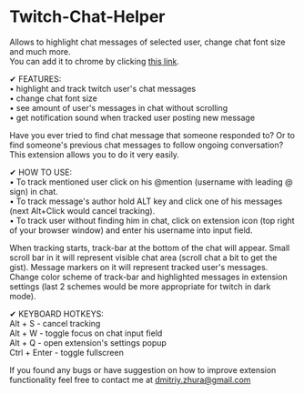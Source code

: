 # Twitch-Chat-Helper
Allows to highlight chat messages of selected user, change chat font size and much more.  
You can add it to chrome by clicking <a href="https://chrome.google.com/webstore/detail/twitch-chat-helper/fdecmpcjekkifmllbbalhhcipgfiaoch">this link</a>.

✔ FEATURES:  
 • highlight and track twitch user's chat messages  
 • change chat font size  
 • see amount of user's messages in chat without scrolling  
 • get notification sound when tracked user posting new message  

Have you ever tried to find chat message that someone responded to? Or to find someone's previous chat messages to follow ongoing conversation? This extension allows you to do it very easily.

✔ HOW TO USE:  
 • To track mentioned user click on his @mention (username with leading @ sign) in chat.   
 • To track message's author hold ALT key and click one of his messages (next Alt+Click would cancel tracking).   
 • To track user without finding him in chat, click on extension icon (top right of your browser window) and enter his username into input field.  

When tracking starts, track-bar at the bottom of the chat will appear. Small scroll bar in it will represent visible chat area (scroll chat a bit to get the gist). Message markers on it will represent tracked user's messages. Change color scheme of track-bar and highlighted messages in extension settings (last 2 schemes would be more appropriate for twitch in dark mode).

✔ KEYBOARD HOTKEYS:  
Alt + S - cancel tracking  
Alt + W - toggle focus on chat input field  
Alt + Q - open extension's settings popup  
Ctrl + Enter - toggle fullscreen  

If you found any bugs or have suggestion on how to improve extension functionality feel free to contact me at dmitriy.zhura@gmail.com